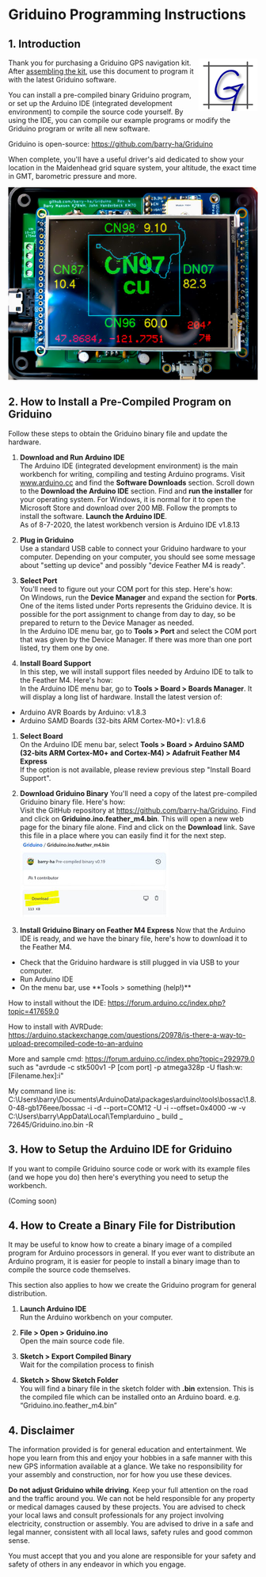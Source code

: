 <h1>Griduino Programming Instructions</h1>

<h2>1. Introduction</h2>

<img src="img/griduino-logo-120.png" align="right" alt="Griduino logo" title="Griduino logo"/>Thank you for purchasing a Griduino GPS navigation kit. After [assembling the kit](https://github.com/barry-ha/Griduino/blob/master/ASSEMBLY.md "ASSEMBLY.md"), use this document to program it with the latest Griduino software. 

You can install a pre-compiled binary Griduino program, or set up the Arduino IDE (integrated development environment) to compile the source code yourself. By using the IDE, you can compile our example programs or modify the Griduino program or write all new software.

Griduino is open-source: https://github.com/barry-ha/Griduino

When complete, you'll have a useful driver's aid dedicated to show your location in the Maidenhead grid square system, your altitude, the exact time in GMT, barometric pressure and more.

![](hardware/img/overview-img6804.jpg)

<h2>2. How to Install a Pre-Compiled Program on Griduino</h2>
Follow these steps to obtain the Griduino binary file and update the hardware.

1. **Download and Run Arduino IDE**<br/>
The Arduino IDE (integrated development environment) is the main workbench for writing, compiling and testing Arduino programs. Visit www.arduino.cc and find the **Software Downloads** section. Scroll down to the **Download the Arduino IDE** section. Find and **run the installer** for your operating system. For Windows, it is normal for it to open the Microsoft Store and download over 200 MB. Follow the prompts to install the software. **Launch the Arduino IDE**.<br/>
As of 8-7-2020, the latest workbench version is Arduino IDE v1.8.13

1. **Plug in Griduino**<br/>
Use a standard USB cable to connect your Griduino hardware to your computer. Depending on your computer, you should see some message about "setting up device" and possibly "device Feather M4 is ready".

1. **Select Port**<br/>
You'll need to figure out your COM port for this step. Here's how:<br/>
On Windows, run the **Device Manager** and expand the section for **Ports**. One of the items listed under Ports represents the Griduino device. It is possible for the port assignment to change from day to day, so be prepared to return to the Device Manager as needed.<br/>
In the Arduino IDE menu bar, go to **Tools > Port** and select the COM port that was given by the Device Manager. If there was more than one port listed, try them one by one.

1. **Install Board Support**<br/>
In this step, we will install support files needed by Arduino IDE to talk to the Feather M4. Here's how:<br/>
In the Arduino IDE menu bar, go to **Tools > Board > Boards Manager**. It will display a long list of hardware. Install the latest version of:
<ul>
<li>Arduino AVR Boards by Arduino: v1.8.3</li>
<li>Arduino SAMD Boards (32-bits ARM Cortex-M0+): v1.8.6</li>
</ul>

1. **Select Board**<br/>
On the Arduino IDE menu bar, select **Tools > Board > Arduino SAMD (32-bits ARM Cortex-M0+ and Cortex-M4) > Adafruit Feather M4 Express**<br/>
If the option is not available, please review previous step "Install Board Support".

1. **Download Griduino Binary**
You'll need a copy of the latest pre-compiled Griduino binary file. Here's how:<br/>
Visit the GitHub repository at https://github.com/barry-ha/Griduino. Find and click on **Griduino.ino.feather_m4.bin**. This will open a new web page for the binary file alone. Find and click on the **Download** link. Save this file in a place where you can easily find it for the next step.<br/>
![](hardware/img/download-binary-img1127.jpg)

1. **Install Griduino Binary on Feather M4 Express**
Now that the Arduino IDE is ready, and we have the binary file, here's how to download it to the Feather M4.<br/>
<ul>
<li>Check that the Griduino hardware is still plugged in via USB to your computer.</li>
<li>Run Arduino IDE</li>
<li>On the menu bar, use **Tools > something (help!)**
</ul>

How to install without the IDE: https://forum.arduino.cc/index.php?topic=417659.0<br/>

How to install with AVRDude: https://arduino.stackexchange.com/questions/20978/is-there-a-way-to-upload-precompiled-code-to-an-arduino<br/>

More and sample cmd: https://forum.arduino.cc/index.php?topic=292979.0 such as "avrdude -c stk500v1 -P [com port] -p atmega328p -U flash:w:[Filename.hex]:i"<br/>

My command line is:<br/>
C:\Users\barry\Documents\ArduinoData\packages\arduino\tools\bossac\1.8.0-48-gb176eee/bossac -i -d --port=COM12 -U -i --offset=0x4000 -w -v C:\Users\barry\AppData\Local\Temp\arduino _ build _ 72645/Griduino.ino.bin -R


<h2>3. How to Setup the Arduino IDE for Griduino</h2>
If you want to compile Griduino source code or work with its example files (and we hope you do) then here's everything you need to setup the workbench.

(Coming soon)

<h2>4. How to Create a Binary File for Distribution</h2>

It may be useful to know how to create a binary image of a compiled program for Arduino processors in general. If you ever want to distribute an Arduino program, it is easier for people to install a binary image than to compile the source code themselves. 

This section also applies to how we create the Griduino program for general distribution.

1. **Launch Arduino IDE**<br/>
Run the Arduino workbench on your computer.

1. **File > Open > Griduino.ino**<br/>
Open the main source code file.

1. **Sketch > Export Compiled Binary**<br/>
Wait for the compilation process to finish

2. **Sketch > Show Sketch Folder**<br/>
You will find a binary file in the sketch folder with **.bin** extension. This is the compiled file which can be installed onto an Arduino board. e.g. “Griduino.ino.feather_m4.bin”


<h2>4. Disclaimer</h2>

The information provided is for general education and entertainment. We hope you learn from this and enjoy your hobbies in a safe manner with this new GPS information available at a glance. We take no responsibility for your assembly and construction, nor for how you use these devices. 

**Do not adjust Griduino while driving**. Keep your full attention on the road and the traffic around you. We can not be held responsible for any property or medical damages caused by these projects. You are advised to check your local laws and consult professionals for any project involving electricity, construction or assembly. You are advised to drive in a safe and legal manner, consistent with all local laws, safety rules and good common sense.

You must accept that you and you alone are responsible for your safety and safety of others in any endeavor in which you engage. 
